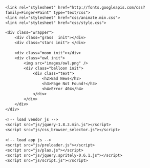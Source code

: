 <!DOCTYPE html>
<html>

<head>
    <!--[if lt IE 9]>
    <script src="http://html5shim.googlecode.com/svn/trunk/html5.js"></script><![endif]-->
    <title>Owl 404 Page</title>
    <meta http-equiv="Content-Type" content="text/html; charset=UTF-8">

    <link rel="stylesheet" href="http://fonts.googleapis.com/css?family=Finger+Paint" type="text/css">
    <link rel="stylesheet" href="css/animate.min.css">
    <link rel="stylesheet" href="css/style.css">

</head>

<body>
    <div id="indicator"></div>

    <div class="wrapper">
        <div class="grass  init"></div>
        <div class="stars init"> </div>

        <div class="moon init"></div>
        <div class="owl init">
            <img src="images/owl.png" />
            <div class="balloon init">
                <div class="text">
                    <h2>Bad News</h2>
                    <h3>Page Not Found!</h3>
                    <h4>Error 404</h4>
                </div>
            </div>
        </div>
    </div>

    <!-- load vendor js -->
    <script src="js/jquery-1.8.3.min.js"></script>
    <script src="js/css_browser_selector.js"></script>

    <!-- load app js -->
    <script src="js/preloader.js"></script>
    <script src="js/plax.js"></script>
    <script src="js/jquery.spritely-0.6.1.js"></script>
    <script src="js/script.js"></script>
</body>

</html>